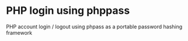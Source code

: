 PHP login using phppass
=======

PHP account login / logout using phpass as a portable password hashing framework
